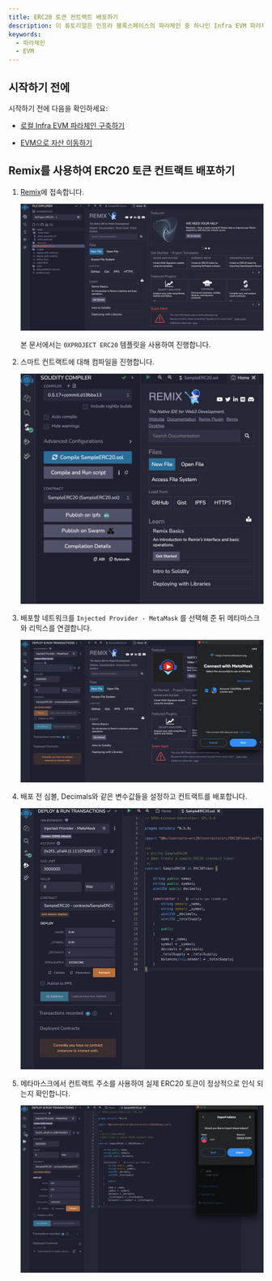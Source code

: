 ```yaml
---
title: ERC20 토큰 컨트랙트 배포하기
description: 이 튜토리얼은 인프라 블록스페이스의 파라체인 중 하나인 Infra EVM 파라체인에서 ERC20 토큰 컨트랙트를 배포하는 방법에 대해서 설명합니다.
keywords:
  - 파라체인
  - EVM
---
```


## 시작하기 전에

시작하기 전에 다음을 확인하세요:

- [로컬 Infra EVM 파라체인 구축하기](../../../parachains/infra-evm-parachain.md)

- [EVM으로 자산 이동하기](./deposit-and-withdraw-token.md)

## Remix를 사용하여 ERC20 토큰 컨트랙트 배포하기

1. [Remix](https://remix.ethereum.org)에 접속합니다. 

    ![remix-main](../../../../../media/images/docs/infrablockchain/tutorials/parachains/infra-evm-parachain/remix-main.png)

    본 문서에서는 `0XPROJECT ERC20` 템플릿을 사용하여 진행합니다.

2. 스마트 컨트랙트에 대해 컴파일을 진행합니다.

    ![remix-compile](../../../../../media/images/docs/infrablockchain/tutorials/parachains/infra-evm-parachain/remix-compile.png)

3. 배포할 네트워크를 `Injected Provider - MetaMask` 를 선택해 준 뒤 메타마스크와 리믹스를 연결합니다.

    ![remix-inject-provider](../../../../../media/images/docs/infrablockchain/tutorials/parachains/infra-evm-parachain/remix-inject-provider.png)

4. 배포 전 심볼, Decimals와 같은 변수값들을 설정하고 컨트랙트를 배포합니다.

    ![deploy-contract](../../../../../media/images/docs/infrablockchain/tutorials/parachains/infra-evm-parachain/deploy-contract.png)

5. 메타마스크에서 컨트랙트 주소를 사용하여 실제 ERC20 토큰이 정상적으로 인식 되는지 확인합니다.

    ![remix-inject-provider](../../../../../media/images/docs/infrablockchain/tutorials/parachains/infra-evm-parachain/erc20-token.png)
